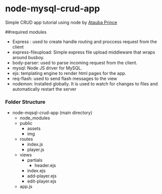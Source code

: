 # node-mysql-crud-app
Simple CRUD app tutorial using node by [Atauba Prince](https://dev.to/achowba/build-a-simple-app-using-node-js-and-mysql-19me)

##required modules 

- Express : used to create handle routing and proccess request from the client
- express-fileupload: Simple express file upload middleware that wraps around busboy.
- body-parser: used to parse incoming request from the client.
- mysql: Node JS driver for MySQL.
- ejs: templating engine to render html pages for the app.
- req-flash: used to send flash messages to the view
- nodemon: Installed globally. It is used to watch for changes to files and automatically restart the server


### Folder Structure 
* node-mqsql-crud-app (main directory)   
    * node_modules
    * public
        * assets 
        * img
    * routes
        * index.js
        * player.js
    * views
        * partials 
            * header.ejs
        * index.ejs
        * add-player.ejs
        * edit-player.ejs
    * app.js    
